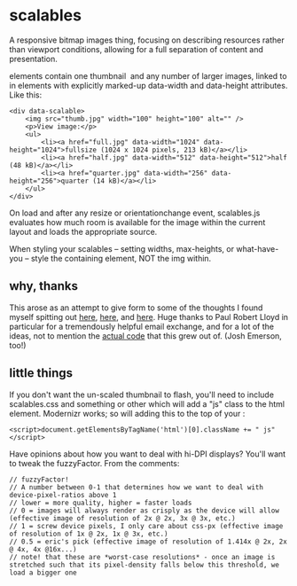 # scalables

A responsive bitmap images thing, focusing on describing resources rather than viewport conditions, allowing for a full separation of content and presentation.

<data-scalable> elements contain one thumbnail <img> and any number of larger images, linked to in <a> elements with explicitly marked-up data-width and data-height attributes. Like this:

	<div data-scalable>
		<img src="thumb.jpg" width="100" height="100" alt="" />
		<p>View image:</p>
		<ul>
			<li><a href="full.jpg" data-width="1024" data-height="1024">fullsize (1024 x 1024 pixels, 213 kB)</a></li>
			<li><a href="half.jpg" data-width="512" data-height="512">half (48 kB)</a></li>
			<li><a href="quarter.jpg" data-width="256" data-height="256">quarter (14 kB)</a></li>
		</ul>
	</div>

On load and after any resize or orientationchange event, scalables.js evaluates how much room is available for the image within the current layout and loads the appropriate source.

When styling your scalables – setting widths, max-heights, or what-have-you – style the containing <data-scalable> element, NOT the img within.

## why, thanks

This arose as an attempt to give form to some of the thoughts I found myself spitting out [here](http://lists.whatwg.org/htdig.cgi/whatwg-whatwg.org/2012-November/037772.html), [here](http://lists.w3.org/Archives/Public/public-respimg/2012Nov/0001.html), and [here](http://24ways.org/2012/responsive-images-what-we-thought-we-needed/). Huge thanks to Paul Robert Lloyd in particular for a tremendously helpful email exchange, and for a lot of the ideas, not to mention the [actual code](https://github.com/paulrobertlloyd/data-imgsrc) that this grew out of. (Josh Emerson, too!)

## little things

If you don't want the un-scaled thumbnail to flash, you'll need to include scalables.css and something or other which will add a "js" class to the html element. Modernizr works; so will adding this to the top of your <body>:

	<script>document.getElementsByTagName('html')[0].className += " js"</script>

Have opinions about how you want to deal with hi-DPI displays? You'll want to tweak the fuzzyFactor. From the comments:

	// fuzzyFactor!
	// A number between 0-1 that determines how we want to deal with device-pixel-ratios above 1
	// lower = more quality, higher = faster loads
	// 0 = images will always render as crisply as the device will allow (effective image of resolution of 2x @ 2x, 3x @ 3x, etc.)
	// 1 = screw device pixels, I only care about css-px (effective image of resolution of 1x @ 2x, 1x @ 3x, etc.)
	// 0.5 = eric's pick (effective image of resolution of 1.414x @ 2x, 2x @ 4x, 4x @16x...)
	// note! that these are *worst-case resolutions* - once an image is stretched such that its pixel-density falls below this threshold, we load a bigger one